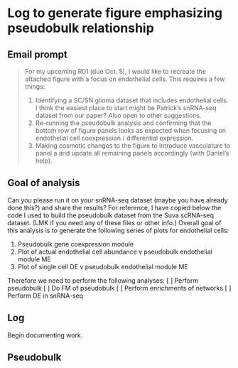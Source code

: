 # Log to generate figure emphasizing pseudobulk relationship

## Email prompt
> For my upcoming R01 (due Oct. 5), I would like to recreate the attached figure with a focus on endothelial cells.  This requires a few things:
> 
> 1. Identifying a SC/SN glioma dataset that includes endothelial cells.  I think the easiest place to start might be Patrick’s snRNA-seq dataset from our paper?  Also open to other suggestions.
> 2. Re-running the pseudobulk analysis and confirming that the bottom row of figure panels looks as expected when focusing on endothelial cell coexpression / differential expression.
> 3. Making cosmetic changes to the figure to introduce vasculature to panel a and update all remaining panels accordingly (with Daniel’s help).

## Goal of analysis

Can you please run it on your snRNA-seq dataset (maybe you have already done this?) and share the results?  For reference, I have copied below the code I used to build the pseudobulk dataset from the Suva scRNA-seq dataset.  (LMK if you need any of these files or other info.)
Overall goal of this analysis is to generate the following series of plots for endothelial cells:

1. Pseudobulk gene coexpression module
2. Plot of actual endothelial cell abundance v pseudobulk endothelial module ME
3. Plot of single cell DE v pseudobulk endothelial module ME

Therefore we need to perform the following analyses:
[ ] Perform pseudobulk
[ ] Do FM of pseudobulk
[ ] Perform enrichments of networks
[ ] Perform DE in snRNA-seq

## Log

Begin documenting work.

## Pseudobulk

```{.r}

